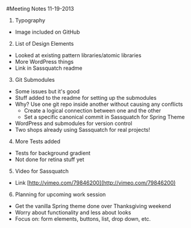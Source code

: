 #Meeting Notes 11-19-2013

1. Typography
  * Image included on GitHub
2. List of Design Elements
  * Looked at existing pattern libraries/atomic libraries
  * More WordPress things
  * Link in Sassquatch readme
3. Git Submodules
  * Some issues but it's good
  * Stuff added to the readme for setting up the submodules
  * Why? Use one git repo inside another without causing any conflicts
    * Create a logical connection between one and the other
    * Set a specific canonical commit in Sassquatch for Spring Theme
  * WordPress and submodules for version control
  * Two shops already using Sassquatch for real projects!
4. More Tests added
  * Tests for background gradient
  * Not done for retina stuff yet
5. Video for Sassquatch
  * Link [http://vimeo.com/79846200](http://vimeo.com/79846200)
6. Planning for upcoming work session
  * Get the vanilla Spring theme done over Thanksgiving weekend
  * Worry about functionality and less about looks
  * Focus on: form elements, buttons, list, drop down, etc.